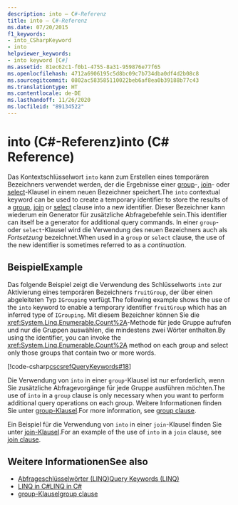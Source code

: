 ```yaml
---
description: into – C#-Referenz
title: into – C#-Referenz
ms.date: 07/20/2015
f1_keywords:
- into_CSharpKeyword
- into
helpviewer_keywords:
- into keyword [C#]
ms.assetid: 81ec62c1-f0b1-4755-8a31-959876e77f65
ms.openlocfilehash: 4712a6906195c5d8bc09c7b734dba0df4d2b08c8
ms.sourcegitcommit: 0802ac583585110022beb6af8ea0b39188b77c43
ms.translationtype: HT
ms.contentlocale: de-DE
ms.lasthandoff: 11/26/2020
ms.locfileid: "89134522"
---
```

# <a name="into-c-reference"></a><span data-ttu-id="ade60-103">into (C#-Referenz)</span><span class="sxs-lookup"><span data-stu-id="ade60-103">into (C# Reference)</span></span>

<span data-ttu-id="ade60-104">Das Kontextschlüsselwort `into` kann zum Erstellen eines temporären Bezeichners verwendet werden, der die Ergebnisse einer [group](group-clause.md)-, [join](join-clause.md)- oder [select](select-clause.md)-Klausel in einem neuen Bezeichner speichert.</span><span class="sxs-lookup"><span data-stu-id="ade60-104">The `into` contextual keyword can be used to create a temporary identifier to store the results of a [group](group-clause.md), [join](join-clause.md) or [select](select-clause.md) clause into a new identifier.</span></span> <span data-ttu-id="ade60-105">Dieser Bezeichner kann wiederum ein Generator für zusätzliche Abfragebefehle sein.</span><span class="sxs-lookup"><span data-stu-id="ade60-105">This identifier can itself be a generator for additional query commands.</span></span> <span data-ttu-id="ade60-106">In einer `group`- oder `select`-Klausel wird die Verwendung des neuen Bezeichners auch als *Fortsetzung* bezeichnet.</span><span class="sxs-lookup"><span data-stu-id="ade60-106">When used in a `group` or `select` clause, the use of the new identifier is sometimes referred to as a *continuation*.</span></span>

## <a name="example"></a><span data-ttu-id="ade60-107">Beispiel</span><span class="sxs-lookup"><span data-stu-id="ade60-107">Example</span></span>

<span data-ttu-id="ade60-108">Das folgende Beispiel zeigt die Verwendung des Schlüsselworts `into` zur Aktivierung eines temporären Bezeichners `fruitGroup`, der über einen abgeleiteten Typ `IGrouping` verfügt.</span><span class="sxs-lookup"><span data-stu-id="ade60-108">The following example shows the use of the `into` keyword to enable a temporary identifier `fruitGroup` which has an inferred type of `IGrouping`.</span></span> <span data-ttu-id="ade60-109">Mit diesem Bezeichner können Sie die <xref:System.Linq.Enumerable.Count%2A>-Methode für jede Gruppe aufrufen und nur die Gruppen auswählen, die mindestens zwei Wörter enthalten.</span><span class="sxs-lookup"><span data-stu-id="ade60-109">By using the identifier, you can invoke the <xref:System.Linq.Enumerable.Count%2A> method on each group and select only those groups that contain two or more words.</span></span>

[!code-csharp[cscsrefQueryKeywords#18](~/samples/snippets/csharp/VS_Snippets_VBCSharp/CsCsrefQueryKeywords/CS/Into.cs#18)]

<span data-ttu-id="ade60-110">Die Verwendung von `into` in einer `group`-Klausel ist nur erforderlich, wenn Sie zusätzliche Abfragevorgänge für jede Gruppe ausführen möchten.</span><span class="sxs-lookup"><span data-stu-id="ade60-110">The use of `into` in a `group` clause is only necessary when you want to perform additional query operations on each group.</span></span> <span data-ttu-id="ade60-111">Weitere Informationen finden Sie unter [group-Klausel](group-clause.md).</span><span class="sxs-lookup"><span data-stu-id="ade60-111">For more information, see [group clause](group-clause.md).</span></span>

<span data-ttu-id="ade60-112">Ein Beispiel für die Verwendung von `into` in einer `join`-Klausel finden Sie unter [join-Klausel](join-clause.md).</span><span class="sxs-lookup"><span data-stu-id="ade60-112">For an example of the use of `into` in a `join` clause, see [join clause](join-clause.md).</span></span>

## <a name="see-also"></a><span data-ttu-id="ade60-113">Weitere Informationen</span><span class="sxs-lookup"><span data-stu-id="ade60-113">See also</span></span>

- [<span data-ttu-id="ade60-114">Abfrageschlüsselwörter (LINQ)</span><span class="sxs-lookup"><span data-stu-id="ade60-114">Query Keywords (LINQ)</span></span>](query-keywords.md)
- [<span data-ttu-id="ade60-115">LINQ in C#</span><span class="sxs-lookup"><span data-stu-id="ade60-115">LINQ in C#</span></span>](../../linq/index.md)
- [<span data-ttu-id="ade60-116">group-Klausel</span><span class="sxs-lookup"><span data-stu-id="ade60-116">group clause</span></span>](group-clause.md)
